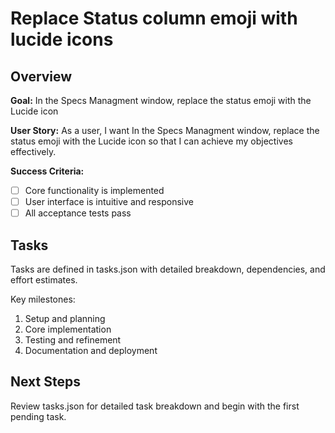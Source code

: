 # Replace Status column emoji with lucide icons

## Overview

**Goal:** In the Specs Managment window, replace the status emoji with the Lucide icon

**User Story:** As a user, I want In the Specs Managment window, replace the status emoji with the Lucide icon so that I can achieve my objectives effectively.

**Success Criteria:**
- [ ] Core functionality is implemented
- [ ] User interface is intuitive and responsive
- [ ] All acceptance tests pass

## Tasks

Tasks are defined in tasks.json with detailed breakdown, dependencies, and effort estimates.

Key milestones:
1. Setup and planning
2. Core implementation  
3. Testing and refinement
4. Documentation and deployment

## Next Steps

Review tasks.json for detailed task breakdown and begin with the first pending task.
